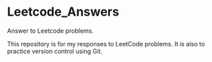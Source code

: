# Leetcode_Answers
Answer to Leetcode problems.

This repository is for my responses to LeetCode problems.
It is also to practice version control using Git.
